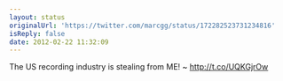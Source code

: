 ```yaml
---
layout: status
originalUrl: 'https://twitter.com/marcgg/status/172282523731234816'
isReply: false
date: 2012-02-22 11:32:09
---
```


The US recording industry is stealing from ME! ~ http://t.co/UQKGjrOw
